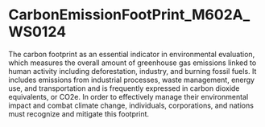# CarbonEmissionFootPrint_M602A_WS0124
The carbon footprint as an essential indicator in environmental evaluation, which
measures the overall amount of greenhouse gas emissions linked to human activity
including deforestation, industry, and burning fossil fuels. It includes emissions from
industrial processes, waste management, energy use, and transportation and is
frequently expressed in carbon dioxide equivalents, or CO2e. In order to effectively
manage their environmental impact and combat climate change, individuals,
corporations, and nations must recognize and mitigate this footprint.
